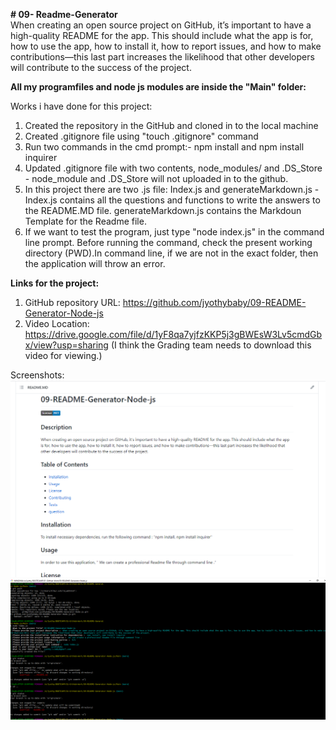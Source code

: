 <b># 09- Readme-Generator</b><br>
    When creating an open source project on GitHub, it’s important to have a high-quality README for the app. This should include what the app is for, how to use the app, how to install it, how to report issues, and how to make contributions—this last part increases the likelihood that other developers will contribute to the success of the project.

<b>All my programfiles and node js modules are inside the "Main" folder:</b><br>

Works i have done for this project:
1. Created the repository in the GitHub and cloned in to the local machine
2. Created .gitignore file using "touch .gitignore" command
3. Run two commands in the cmd prompt:- npm install and npm install inquirer
4. Updated .gitignore file with two contents, node_modules/ and .DS_Store - node_module and .DS_Store will not uploaded in to the github.
5. In this project there are two .js file: Index.js and generateMarkdown.js - Index.js contains all the questions and functions to write the answers to the README.MD file. generateMarkdown.js contains the Markdoun Template for the Readme file.
6. If we want to test the program, just type "node index.js" in the command line prompt. Before running the command, check the present working directory (PWD).In command line, if we are not in the exact folder, then the application will throw an error.

<b>Links for the project:</b><br>

1. GitHub repository URL: https://github.com/jyothybaby/09-README-Generator-Node-js
2. Video Location: https://drive.google.com/file/d/1yF8qa7yjfzKKP5j3gBWEsW3Lv5cmdGbx/view?usp=sharing     (I think the Grading team needs to download this video for viewing.)

Screenshots:
![screen-1](https://github.com/jyothybaby/09-README-Generator-Node-js/blob/main/screenshots/screenshot1.png)<br>
![screen-1](https://github.com/jyothybaby/09-README-Generator-Node-js/blob/main/screenshots/screenshot2.png)<br>


